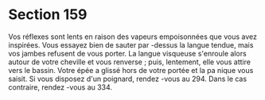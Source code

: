 # Section 159

Vos réflexes sont lents en raison des vapeurs empoisonnées que vous avez inspirées.
Vous essayez bien de sauter par -dessus la langue tendue, mais vos jambes refusent de
vous porter. La langue visqueuse s'enroule alors autour de votre cheville et vous
renverse  ; puis, lentement, elle vous attire vers le bassin. Votre épée a glissé hors de votre
portée et la pa nique vous saisit. Si vous disposez d'un poignard, rendez -vous au 294.
Dans le cas contraire, rendez -vous au 334.